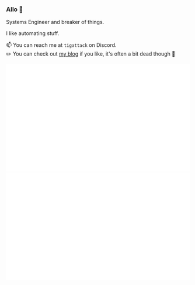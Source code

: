 ### Allo 👋

Systems Engineer and breaker of things.

I like automating stuff.

📫 You can reach me at `tigattack` on Discord.  
✏️ You can check out [my blog](https://blog.tiga.tech) if you like, it's often a bit dead though :eyes:  

![](https://raw.githubusercontent.com/tigattack/tigattack/main/stats/generated/overview.svg#gh-dark-mode-only)
![](https://raw.githubusercontent.com/tigattack/tigattack/main/stats/generated/overview.svg#gh-light-mode-only)
